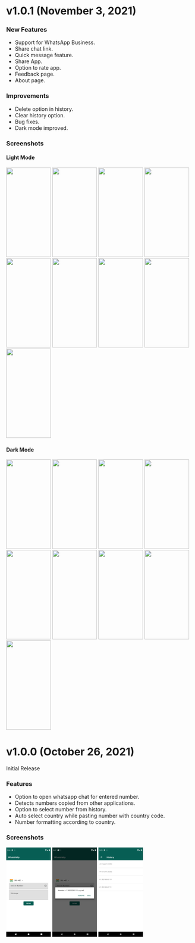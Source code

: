 # v1.0.1 (November 3, 2021)

### New Features

* Support for WhatsApp Business.
* Share chat link.
* Quick message feature.
* Share App.
* Option to rate app.
* Feedback page.
* About page.

### Improvements

* Delete option in history.
* Clear history option.
* Bug fixes.
* Dark mode improved.

### Screenshots

#### Light Mode

<img src="https://github.com/ktvipin27/WhatsHelp/blob/master/screenshots/v1.0.1/L1.png?raw=true" width="120" height="240" /> <img src="https://github.com/ktvipin27/WhatsHelp/blob/master/screenshots/v1.0.1/L2.png?raw=true" width="120" height="240" /> <img src="https://github.com/ktvipin27/WhatsHelp/blob/master/screenshots/v1.0.1/L3.png?raw=true" width="120" height="240" /> <img src="https://github.com/ktvipin27/WhatsHelp/blob/master/screenshots/v1.0.1/L4.png?raw=true" width="120" height="240" /> <img src="https://github.com/ktvipin27/WhatsHelp/blob/master/screenshots/v1.0.1/L5.png?raw=true" width="120" height="240" /> <img src="https://github.com/ktvipin27/WhatsHelp/blob/master/screenshots/v1.0.1/L6.png?raw=true" width="120" height="240" /> <img src="https://github.com/ktvipin27/WhatsHelp/blob/master/screenshots/v1.0.1/L7.png?raw=true" width="120" height="240" /> <img src="https://github.com/ktvipin27/WhatsHelp/blob/master/screenshots/v1.0.1/L8.png?raw=true" width="120" height="240" /> <img src="https://github.com/ktvipin27/WhatsHelp/blob/master/screenshots/v1.0.1/L9.png?raw=true" width="120" height="240" />

#### Dark Mode

<img src="https://github.com/ktvipin27/WhatsHelp/blob/master/screenshots/v1.0.1/D1.png?raw=true" width="120" height="240" /> <img src="https://github.com/ktvipin27/WhatsHelp/blob/master/screenshots/v1.0.1/D2.png?raw=true" width="120" height="240" /> <img src="https://github.com/ktvipin27/WhatsHelp/blob/master/screenshots/v1.0.1/D3.png?raw=true" width="120" height="240" /> <img src="https://github.com/ktvipin27/WhatsHelp/blob/master/screenshots/v1.0.1/D4.png?raw=true" width="120" height="240" /> <img src="https://github.com/ktvipin27/WhatsHelp/blob/master/screenshots/v1.0.1/D5.png?raw=true" width="120" height="240" /> <img src="https://github.com/ktvipin27/WhatsHelp/blob/master/screenshots/v1.0.1/D6.png?raw=true" width="120" height="240" /> <img src="https://github.com/ktvipin27/WhatsHelp/blob/master/screenshots/v1.0.1/D7.png?raw=true" width="120" height="240" /> <img src="https://github.com/ktvipin27/WhatsHelp/blob/master/screenshots/v1.0.1/D8.png?raw=true" width="120" height="240" /> <img src="https://github.com/ktvipin27/WhatsHelp/blob/master/screenshots/v1.0.1/D9.png?raw=true" width="120" height="240" />

# v1.0.0 (October 26, 2021)

Initial Release

### Features

* Option to open whatsapp chat for entered number.
* Detects numbers copied from other applications.
* Option to select number from history.
* Auto select country while pasting number with country code.
* Number formatting according to country.

### Screenshots

<img src="https://github.com/ktvipin27/WhatsHelp/blob/master/screenshots/v1.0.0/1.png?raw=true" width="120" height="240" /> <img src="https://github.com/ktvipin27/WhatsHelp/blob/master/screenshots/v1.0.0/2.png?raw=true" width="120" height="240" /> <img src="https://github.com/ktvipin27/WhatsHelp/blob/master/screenshots/v1.0.0/3.png?raw=true" width="120" height="240" />